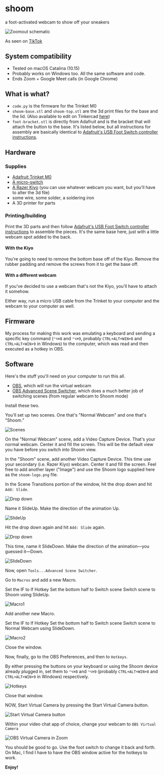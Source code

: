 # shoom
a foot-activated webcam to show off your sneakers
 
 ![Zoomout schematic](images/tiktok.gif)
 
 As seen on [TikTok](https://vm.tiktok.com/ZMdTNyktn/)
 
 ## System compatibility
 * Tested on macOS Catalina (10.15)
 * Probably works on Windows too. All the same software and code.
 * Ends Zoom + Google Meet calls (in Google Chrome)
 
 ## What is what?
 * `code.py` is the firmware for the Trinket M0
 * `shoom-base.stl` and `shoom-top.stl` are the 3d print files for the base and the lid. (Also available to edit on Tinkercad [here](https://www.tinkercad.com/things/csqugaID6Sr))
 * `foot-bracket.stl` is directly from Adafruit and is the bracket that will attach the button to the base. It's listed below, but all instructions for assembly are basically identical to [Adafruit's USB Foot Switch controller instructions](https://learn.adafruit.com/USB-foot-switch-circuit-python/asse).
 
 ## Hardware
 ### Supplies
 * [Adafruit Trinket M0](https://www.adafruit.com/product/3500)
 * [A micro-switch](https://www.adafruit.com/product/817)
 * [A Razer Kiyo](https://www.amazon.com/Razer-Kiyo-Streaming-Webcam-Built/dp/B075N1BYWB) (you can use whatever webcam you want, but you'll have to alter the 3d file)
 * some wire, some solder, a soldering iron
 * A 3D printer for parts
 ### Printing/building
 Print the 3D parts and then follow [Adafruit's USB Foot Switch controller instructions](https://learn.adafruit.com/USB-foot-switch-circuit-python/asse) to assemble the pieces. It's the same base here, just with a little webcam spot added to the back. 
 #### With the Kiyo
 You're going to need to remove the bottom base off of the Kiyo. Remove the rubber padding and remove the screws from it to get the base off.
 #### With a different webcam
 If you've decided to use a webcam that's not the Kiyo, you'll have to attach it somehow. 
 
 Either way, run a micro USB cable from the Trinket to your computer and the webcam to your computer as well.
 
 
 
 ## Firmware
 My process for making this work was emulating a keyboard and sending a specific key command (`⌃⌥⌘8` and `⌃⌥⌘9`, probably `CTRL+ALT+WIN+8` and `CTRL+ALT+WIN+9` in Windows) to the computer, which was read and then executed as a hotkey in OBS.
 
 ## Software
 Here's the stuff you'll need on your computer to run this all. 
 
 * [OBS](https://obsproject.com/download), which will run the virtual webcam
 * [OBS Advanced Scene Switcher](https://obsproject.com/forum/resources/advanced-scene-switcher.395/), which does a much better job of switching scenes (from regular webcam to Shoom mode)

Install these two.
 
You'll set up two scenes. One that's "Normal Webcam" and one that's "Shoom."

![Scenes](/images/howto1.png)

On the "Normal Webcam" scene, add a Video Capture Device. That's your normal webcam. Center it and fill the screen. This will be the default view you have before you switch into Shoom view.

In the "Shoom" scene, add another Video Capture Device. This time use your secondary (i.e. Razer Kiyo) webcam. Center it and fill the screen. Feel free to add another layer ("Image") and use the Shoom logo supplied here as the `shoom-logo.png` file.

In the Scene Transitions portion of the window, hit the drop down and hit `Add: Slide`.

![Drop down](/images/howto2.png)

Name it SlideUp. Make the direction of the animation Up.

![SlideUp](/images/howto3.png)

Hit the drop down again and hit `Add: Slide` again.

![Drop down](/images/howto2.png)

This time, name it SlideDown. Make the direction of the animation—you guessed it—Down.

![SlideDown](/images/howto4.png)

Now, open `Tools...Advanced Scene Switcher`.

Go to `Macros` and add a new Macro.

Set the IF to If Hotkey
Set the bottom half to Switch scene
Switch scene to Shoom using SlideUp.

![Macro1](/images/howto5.png)

Add another new Macro.

Set the IF to If Hotkey
Set the bottom half to Switch scene
Switch scene to Normal Webcam using SlideDown.

![Macro2](/images/howto6.png)

Close the window.

Now, finally, go to the OBS Preferences, and then to `Hotkeys`.

By either pressing the buttons on your keyboard or using the Shoom device already plugged in, set them to `⌃⌥⌘8` and `⌃⌥⌘9` (probably `CTRL+ALT+WIN+8` and `CTRL+ALT+WIN+9` in Windows) respectively.

![Hotkeys](/images/howto7.png)

Close that window.

NOW, Start Virtual Camera by pressing the Start Virtual Camera button.

![Start Virtual Camera button](/images/howto8.png)

Within your video chat app of choice, change your webcam to `OBS Virtual Camera`

![OBS Virtual Camera in Zoom](/images/howto9.png)

You should be good to go. Use the foot switch to change it back and forth. On Mac, I find I have to have the OBS window active for the hotkeys to work.

 **Enjoy!**
